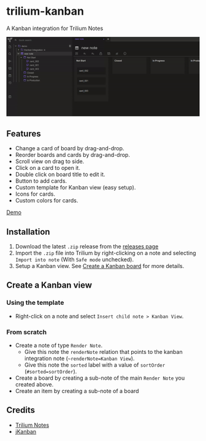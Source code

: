 # trilium-kanban
A Kanban integration for Trilium Notes

![Demo](screenshots/demo.gif)

## Features

- Change a card of board by drag-and-drop.
- Reorder boards and cards by drag-and-drop.
- Scroll view on drag to side.
- Click on a card to open it.
- Double click on board title to edit it.
- Button to add cards.
- Custom template for Kanban view (easy setup).
- Icons for cards.
- Custom colors for cards.

[Demo](screenshots/README.md)

## Installation

1. Download the latest `.zip` release from the [releases page](https://github.com/CyrilLeblanc/trilium-kanban/releases)
2. Import the `.zip` file into Trilium by right-clicking on a note and selecting `Import into note` (With `Safe mode` unchecked).
3. Setup a Kanban view. See [Create a Kanban board](#create-a-kanban-view) for more details.

## Create a Kanban view

### Using the template

- Right-click on a note and select `Insert child note > Kanban View`.

### From scratch

- Create a note of type `Render Note`.
  - Give this note the `renderNote` relation that points to the kanban integration note (`~renderNote=Kanban View`).
  - Give this note the `sorted` label with a value of `sortOrder` (`#sorted=sortOrder`).
- Create a board by creating a sub-note of the main `Render Note` you created above.
- Create an item by creating a sub-note of a board

## Credits
- [Trilium Notes](https://github.com/zadam/trilium)
- [jKanban](https://github.com/riktar/jkanban)
